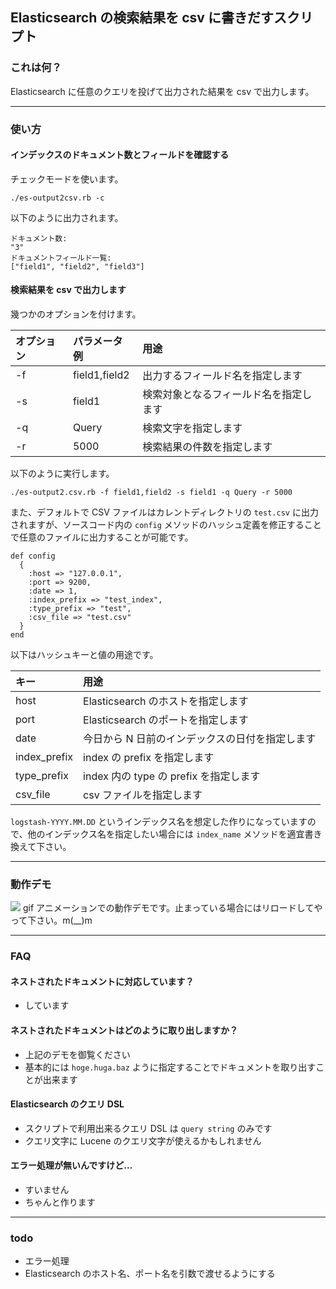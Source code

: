## Elasticsearch の検索結果を csv に書きだすスクリプト

### これは何？

Elasticsearch に任意のクエリを投げて出力された結果を csv で出力します。

***

### 使い方

#### インデックスのドキュメント数とフィールドを確認する

チェックモードを使います。

~~~
./es-output2csv.rb -c
~~~

以下のように出力されます。

~~~
ドキュメント数:
"3"
ドキュメントフィールド一覧:
["field1", "field2", "field3"]
~~~

#### 検索結果を csv で出力します

幾つかのオプションを付けます。

| オプション | パラメータ例 | 用途 |
|:---|:---|:---|
| -f | field1,field2 | 出力するフィールド名を指定します |
| -s | field1 | 検索対象となるフィールド名を指定します |
| -q | Query | 検索文字を指定します |
| -r | 5000 | 検索結果の件数を指定します |

以下のように実行します。

~~~
./es-output2.csv.rb -f field1,field2 -s field1 -q Query -r 5000
~~~

また、デフォルトで CSV ファイルはカレントディレクトリの `test.csv` に出力されますが、ソースコード内の `config` メソッドのハッシュ定義を修正することで任意のファイルに出力することが可能です。

~~~
def config
  {
    :host => "127.0.0.1",
    :port => 9200,
    :date => 1,
    :index_prefix => "test_index",
    :type_prefix => "test",
    :csv_file => "test.csv"
  }
end
~~~

以下はハッシュキーと値の用途です。

| キー | 用途 |
|:---|:---|
| host | Elasticsearch のホストを指定します |
| port | Elasticsearch のポートを指定します |
| date | 今日から N 日前のインデックスの日付を指定します |
| index_prefix | index の prefix を指定します |
| type_prefix | index 内の type の prefix を指定します |
| csv_file | csv ファイルを指定します |

`logstash-YYYY.MM.DD` というインデックス名を想定した作りになっていますので、他のインデックス名を指定したい場合には `index_name` メソッドを適宜書き換えて下さい。

***

### 動作デモ

![](https://raw.githubusercontent.com/inokappa/es-output2csv/master/output.gif)
gif アニメーションでの動作デモです。止まっている場合にはリロードしてやって下さい。m(__)m

***

### FAQ

#### ネストされたドキュメントに対応しています？

 * しています

#### ネストされたドキュメントはどのように取り出しますか？

 * 上記のデモを御覧ください
 * 基本的には `hoge.huga.baz` ように指定することでドキュメントを取り出すことが出来ます

#### Elasticsearch のクエリ DSL

 * スクリプトで利用出来るクエリ DSL は `query string` のみです
 * クエリ文字に Lucene のクエリ文字が使えるかもしれません

#### エラー処理が無いんですけど...

 * すいません
 * ちゃんと作ります

***

### todo

 * エラー処理
 * Elasticsearch のホスト名、ポート名を引数で渡せるようにする
